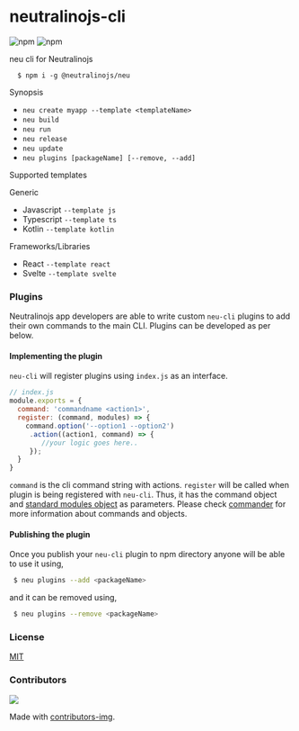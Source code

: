 # neutralinojs-cli
![npm](https://img.shields.io/npm/v/@neutralinojs/neu)
![npm](https://img.shields.io/npm/dt/@neutralinojs/neu)

neu cli for Neutralinojs

```
  $ npm i -g @neutralinojs/neu
```

Synopsis

- `neu create myapp --template <templateName>`
- `neu build`
- `neu run`
- `neu release`
- `neu update`
- `neu plugins [packageName] [--remove, --add]`

Supported templates

Generic

- Javascript `--template js`
- Typescript `--template ts`
- Kotlin `--template kotlin`

Frameworks/Libraries

- React `--template react`
- Svelte `--template svelte`

### Plugins

Neutralinojs app developers are able to write custom `neu-cli` plugins to add their own commands to the main CLI. Plugins can be developed as per below.

#### Implementing the plugin

`neu-cli` will register plugins using `index.js` as an interface.

```js
// index.js
module.exports = {
  command: 'commandname <action1>',
  register: (command, modules) => {
    command.option('--option1 --option2')
     .action((action1, command) => {
        //your logic goes here..
     });
  }
}
```

`command` is the cli command string with actions. `register` will be called when plugin is being registered with `neu-cli`. Thus, it has the command object and [standard modules object](https://github.com/neutralinojs/neutralinojs-cli/blob/master/src/modules/index.js) as parameters. Please check [commander](https://www.npmjs.com/package/commander) for more information about commands and objects.

#### Publishing the plugin

Once you publish your `neu-cli` plugin to npm directory anyone will be able to use it using,

```bash
 $ neu plugins --add <packageName>
```

and it can be removed using,

```bash
 $ neu plugins --remove <packageName>
```


### License

[MIT](LICENSE)

### Contributors

<a href="https://github.com/neutralinojs/neutralinojs-cli/graphs/contributors">
  <img src="https://contrib.rocks/image?repo=neutralinojs/neutralinojs-cli" />
</a>

Made with [contributors-img](https://contrib.rocks).
